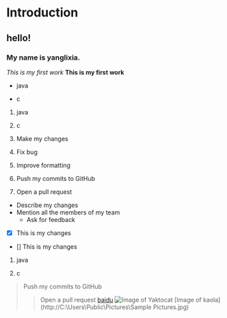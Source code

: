 # Introduction
## hello!
### My name is yanglixia.
 *This is my first work*
 **This is my first work**
 - java
 * c
 1. java
 2. c
  1. Make my changes
  1. Fix bug
  2. Improve formatting

 2. Push my commits to GitHub
 3. Open a pull request
  * Describe my changes
  * Mention all the members of my team
    * Ask for feedback
 
- [x] This is my changes
- [] This is my changes

1. java

1. c

> Push my commits to GitHub
>> Open a pull request
[baidu](http://www.baidu.com)
![Image of Yaktocat](https://octodex.github.com/images/yaktocat.png)
[Image of kaola](http://C:\Users\Public\Pictures\Sample Pictures.jpg)

